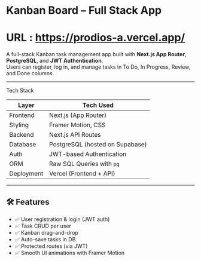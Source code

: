 #  Kanban Board – Full Stack App
# URL : https://prodios-a.vercel.app/
A full-stack Kanban task management app built with **Next.js App Router**, **PostgreSQL**, and **JWT Authentication**.  
Users can register, log in, and manage tasks in To Do, In Progress, Review, and Done columns.

---

 Tech Stack

| Layer       | Tech Used                         |
|-------------|-----------------------------------|
| Frontend    | Next.js (App Router)              |
| Styling     | Framer Motion, CSS                |
| Backend     | Next.js API Routes                |
| Database    | PostgreSQL (hosted on Supabase)   |
| Auth        | JWT-based Authentication          |
| ORM         | Raw SQL Queries with `pg`         |
| Deployment  | Vercel (Frontend + API)           |

---

## 🛠️ Features

- ✅ User registration & login (JWT auth)
- ✅ Task CRUD per user
- ✅ Kanban drag-and-drop
- ✅ Auto-save tasks in DB
- ✅ Protected routes (via JWT)
- ✅ Smooth UI animations with Framer Motion


